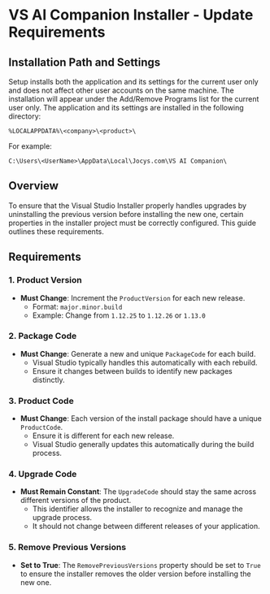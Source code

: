 # VS AI Companion Installer - Update Requirements

## Installation Path and Settings
Setup installs both the application and its settings for the current user only and does not affect other user accounts on the same machine.
The installation will appear under the Add/Remove Programs list for the current user only.
The application and its settings are installed in the following directory:

`%LOCALAPPDATA%\<company>\<product>\`

For example:

`C:\Users\<UserName>\AppData\Local\Jocys.com\VS AI Companion\`

## Overview
To ensure that the Visual Studio Installer properly handles upgrades by uninstalling the previous version before installing the new one, certain properties in the installer project must be correctly configured. This guide outlines these requirements.

## Requirements

### 1. Product Version
- **Must Change**: Increment the `ProductVersion` for each new release.
  - Format: `major.minor.build`
  - Example: Change from `1.12.25` to `1.12.26` or `1.13.0`

### 2. Package Code
- **Must Change**: Generate a new and unique `PackageCode` for each build.
  - Visual Studio typically handles this automatically with each rebuild.
  - Ensure it changes between builds to identify new packages distinctly.

### 3. Product Code
- **Must Change**: Each version of the install package should have a unique `ProductCode`.
  - Ensure it is different for each new release.
  - Visual Studio generally updates this automatically during the build process.

### 4. Upgrade Code
- **Must Remain Constant**: The `UpgradeCode` should stay the same across different versions of the product.
  - This identifier allows the installer to recognize and manage the upgrade process.
  - It should not change between different releases of your application.

### 5. Remove Previous Versions
- **Set to True**: The `RemovePreviousVersions` property should be set to `True` to ensure the installer removes the older version before installing the new one.
